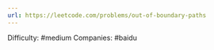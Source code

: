 ```yaml
---
url: https://leetcode.com/problems/out-of-boundary-paths
---
```


Difficulty: #medium
Companies: #baidu